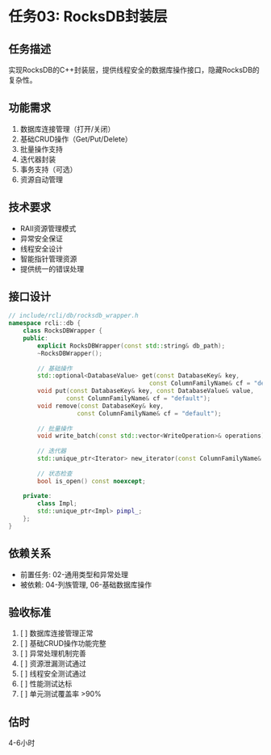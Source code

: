 # 任务03: RocksDB封装层

## 任务描述
实现RocksDB的C++封装层，提供线程安全的数据库操作接口，隐藏RocksDB的复杂性。

## 功能需求
1. 数据库连接管理（打开/关闭）
2. 基础CRUD操作（Get/Put/Delete）
3. 批量操作支持
4. 迭代器封装
5. 事务支持（可选）
6. 资源自动管理

## 技术要求
- RAII资源管理模式
- 异常安全保证
- 线程安全设计
- 智能指针管理资源
- 提供统一的错误处理

## 接口设计
```cpp
// include/rcli/db/rocksdb_wrapper.h
namespace rcli::db {
    class RocksDBWrapper {
    public:
        explicit RocksDBWrapper(const std::string& db_path);
        ~RocksDBWrapper();
        
        // 基础操作
        std::optional<DatabaseValue> get(const DatabaseKey& key, 
                                       const ColumnFamilyName& cf = "default");
        void put(const DatabaseKey& key, const DatabaseValue& value,
                const ColumnFamilyName& cf = "default");
        void remove(const DatabaseKey& key, 
                   const ColumnFamilyName& cf = "default");
        
        // 批量操作
        void write_batch(const std::vector<WriteOperation>& operations);
        
        // 迭代器
        std::unique_ptr<Iterator> new_iterator(const ColumnFamilyName& cf = "default");
        
        // 状态检查
        bool is_open() const noexcept;
        
    private:
        class Impl;
        std::unique_ptr<Impl> pimpl_;
    };
}
```

## 依赖关系
- 前置任务: 02-通用类型和异常处理
- 被依赖: 04-列族管理, 06-基础数据库操作

## 验收标准
1. [ ] 数据库连接管理正常
2. [ ] 基础CRUD操作功能完整
3. [ ] 异常处理机制完善
4. [ ] 资源泄漏测试通过
5. [ ] 线程安全测试通过
6. [ ] 性能测试达标
7. [ ] 单元测试覆盖率 >90%

## 估时
4-6小时 